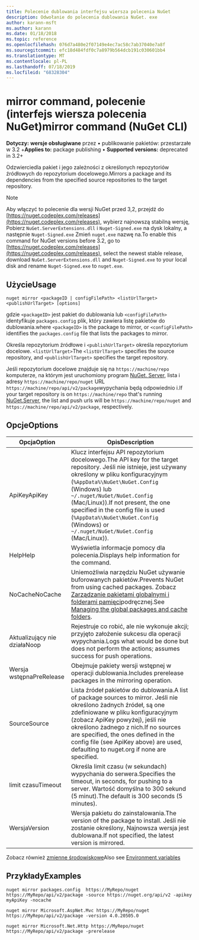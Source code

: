 ```yaml
---
title: Polecenie dublowania interfejsu wiersza polecenia NuGet
description: Odwołanie do polecenia dublowania NuGet. exe
author: karann-msft
ms.author: karann
ms.date: 01/18/2018
ms.topic: reference
ms.openlocfilehash: 076d7a480e2f07149e4ec7ac58c7ab37040e7a8f
ms.sourcegitcommit: efc18d484fdf0c7a8979b564dcb191c030601bb4
ms.translationtype: MT
ms.contentlocale: pl-PL
ms.lasthandoff: 07/18/2019
ms.locfileid: "68328304"
---
```

# <a name="mirror-command-nuget-cli"></a><span data-ttu-id="14922-103">mirror command, polecenie (interfejs wiersza polecenia NuGet)</span><span class="sxs-lookup"><span data-stu-id="14922-103">mirror command (NuGet CLI)</span></span>

<span data-ttu-id="14922-104">**Dotyczy:** **wersje obsługiwane** przez &bullet; publikowanie pakietów: przestarzałe w 3.2 +</span><span class="sxs-lookup"><span data-stu-id="14922-104">**Applies to:** package publishing &bullet; **Supported versions:** deprecated in 3.2+</span></span>

<span data-ttu-id="14922-105">Odzwierciedla pakiet i jego zależności z określonych repozytoriów źródłowych do repozytorium docelowego.</span><span class="sxs-lookup"><span data-stu-id="14922-105">Mirrors a package and its dependencies from the specified source repositories to the target repository.</span></span>

> [!NOTE]
> <span data-ttu-id="14922-106">Aby włączyć to polecenie dla wersji NuGet przed 3,2, przejdź do [https://nuget.codeplex.com/releases](https://nuget.codeplex.com/releases), wybierz najnowszą stabilną wersję, Pobierz `NuGet.ServerExtensions.dll` i `Nuget-Signed.exe` na dysk lokalny, a następnie `Nuget-Signed.exe` Zmień `nuget.exe` nazwę na.</span><span class="sxs-lookup"><span data-stu-id="14922-106">To enable this command for NuGet versions before 3.2, go to [https://nuget.codeplex.com/releases](https://nuget.codeplex.com/releases), select the newest stable release, download `NuGet.ServerExtensions.dll` and `Nuget-Signed.exe` to your local disk and rename `Nuget-Signed.exe` to `nuget.exe`.</span></span>

## <a name="usage"></a><span data-ttu-id="14922-107">Użycie</span><span class="sxs-lookup"><span data-stu-id="14922-107">Usage</span></span>

```cli
nuget mirror <packageID | configFilePath> <listUrlTarget> <publishUrlTarget> [options]
```

<span data-ttu-id="14922-108">gdzie `<packageID>` jest pakiet do dublowania lub `<configFilePath>` identyfikuje `packages.config` plik, który zawiera listę pakietów do dublowania.</span><span class="sxs-lookup"><span data-stu-id="14922-108">where `<packageID>` is the package to mirror, or `<configFilePath>` identifies the `packages.config` file that lists the packages to mirror.</span></span>

<span data-ttu-id="14922-109">Określa repozytorium źródłowe i `<publishUrlTarget>` określa repozytorium docelowe. `<listUrlTarget>`</span><span class="sxs-lookup"><span data-stu-id="14922-109">The `<listUrlTarget>` specifies the source repository, and `<publishUrlTarget>` specifies the target repository.</span></span>

<span data-ttu-id="14922-110">Jeśli repozytorium docelowe znajduje się na `https://machine/repo` komputerze, na którym jest uruchomiony program [NuGet. Server](../../hosting-packages/nuget-server.md), lista i adresy `https://machine/repo/nuget` URL `https://machine/repo/api/v2/package`wypychania będą odpowiednio i.</span><span class="sxs-lookup"><span data-stu-id="14922-110">If your target repository is on `https://machine/repo` that's running [NuGet.Server](../../hosting-packages/nuget-server.md), the list and push urls will be `https://machine/repo/nuget` and `https://machine/repo/api/v2/package`, respectively.</span></span>

## <a name="options"></a><span data-ttu-id="14922-111">Opcje</span><span class="sxs-lookup"><span data-stu-id="14922-111">Options</span></span>

| <span data-ttu-id="14922-112">Opcja</span><span class="sxs-lookup"><span data-stu-id="14922-112">Option</span></span> | <span data-ttu-id="14922-113">Opis</span><span class="sxs-lookup"><span data-stu-id="14922-113">Description</span></span> |
| --- | --- |
| <span data-ttu-id="14922-114">ApiKey</span><span class="sxs-lookup"><span data-stu-id="14922-114">ApiKey</span></span> | <span data-ttu-id="14922-115">Klucz interfejsu API repozytorium docelowego.</span><span class="sxs-lookup"><span data-stu-id="14922-115">The API key for the target repository.</span></span> <span data-ttu-id="14922-116">Jeśli nie istnieje, jest używany określony w pliku konfiguracyjnym (`%AppData%\NuGet\NuGet.Config` (Windows) lub `~/.nuget/NuGet/NuGet.Config` (Mac/Linux)).</span><span class="sxs-lookup"><span data-stu-id="14922-116">If not present,  the one specified in the config file is used (`%AppData%\NuGet\NuGet.Config` (Windows) or `~/.nuget/NuGet/NuGet.Config` (Mac/Linux)).</span></span> |
| <span data-ttu-id="14922-117">Help</span><span class="sxs-lookup"><span data-stu-id="14922-117">Help</span></span> | <span data-ttu-id="14922-118">Wyświetla informacje pomocy dla polecenia.</span><span class="sxs-lookup"><span data-stu-id="14922-118">Displays help information for the command.</span></span> |
| <span data-ttu-id="14922-119">NoCache</span><span class="sxs-lookup"><span data-stu-id="14922-119">NoCache</span></span> | <span data-ttu-id="14922-120">Uniemożliwia narzędziu NuGet używanie buforowanych pakietów.</span><span class="sxs-lookup"><span data-stu-id="14922-120">Prevents NuGet from using cached packages.</span></span> <span data-ttu-id="14922-121">Zobacz [Zarządzanie pakietami globalnymi i folderami pamięci](../../consume-packages/managing-the-global-packages-and-cache-folders.md)podręcznej.</span><span class="sxs-lookup"><span data-stu-id="14922-121">See [Managing the global packages and cache folders](../../consume-packages/managing-the-global-packages-and-cache-folders.md).</span></span> |
| <span data-ttu-id="14922-122">Aktualizujący nie działa</span><span class="sxs-lookup"><span data-stu-id="14922-122">Noop</span></span> | <span data-ttu-id="14922-123">Rejestruje co robić, ale nie wykonuje akcji; przyjęto założenie sukcesu dla operacji wypychania.</span><span class="sxs-lookup"><span data-stu-id="14922-123">Logs what would be done but does not perform the actions; assumes success for push operations.</span></span> |
| <span data-ttu-id="14922-124">Wersja wstępna</span><span class="sxs-lookup"><span data-stu-id="14922-124">PreRelease</span></span> | <span data-ttu-id="14922-125">Obejmuje pakiety wersji wstępnej w operacji dublowania.</span><span class="sxs-lookup"><span data-stu-id="14922-125">Includes prerelease packages in the mirroring operation.</span></span> |
| <span data-ttu-id="14922-126">Source</span><span class="sxs-lookup"><span data-stu-id="14922-126">Source</span></span> | <span data-ttu-id="14922-127">Lista źródeł pakietów do dublowania.</span><span class="sxs-lookup"><span data-stu-id="14922-127">A list of package sources to mirror.</span></span> <span data-ttu-id="14922-128">Jeśli nie określono żadnych źródeł, są one zdefiniowane w pliku konfiguracyjnym (zobacz ApiKey powyżej), jeśli nie określono żadnego z nich.</span><span class="sxs-lookup"><span data-stu-id="14922-128">If no sources are specified, the ones defined in the config file (see ApiKey above) are used, defaulting to nuget.org if none are specified.</span></span> |
| <span data-ttu-id="14922-129">limit czasu</span><span class="sxs-lookup"><span data-stu-id="14922-129">Timeout</span></span> | <span data-ttu-id="14922-130">Określa limit czasu (w sekundach) wypychania do serwera.</span><span class="sxs-lookup"><span data-stu-id="14922-130">Specifies the timeout, in seconds, for pushing to a server.</span></span> <span data-ttu-id="14922-131">Wartość domyślna to 300 sekund (5 minut).</span><span class="sxs-lookup"><span data-stu-id="14922-131">The default is 300 seconds (5 minutes).</span></span> |
| <span data-ttu-id="14922-132">Wersja</span><span class="sxs-lookup"><span data-stu-id="14922-132">Version</span></span> | <span data-ttu-id="14922-133">Wersja pakietu do zainstalowania.</span><span class="sxs-lookup"><span data-stu-id="14922-133">The version of the package to install.</span></span> <span data-ttu-id="14922-134">Jeśli nie zostanie określony, Najnowsza wersja jest dublowana.</span><span class="sxs-lookup"><span data-stu-id="14922-134">If not specified, the latest version is mirrored.</span></span> |

<span data-ttu-id="14922-135">Zobacz również [zmienne środowiskowe](cli-ref-environment-variables.md)</span><span class="sxs-lookup"><span data-stu-id="14922-135">Also see [Environment variables](cli-ref-environment-variables.md)</span></span>

## <a name="examples"></a><span data-ttu-id="14922-136">Przykłady</span><span class="sxs-lookup"><span data-stu-id="14922-136">Examples</span></span>

```cli
nuget mirror packages.config  https://MyRepo/nuget https://MyRepo/api/v2/package -source https://nuget.org/api/v2 -apikey myApiKey -nocache

nuget mirror Microsoft.AspNet.Mvc https://MyRepo/nuget https://MyRepo/api/v2/package -version 4.0.20505.0

nuget mirror Microsoft.Net.Http https://MyRepo/nuget https://MyRepo/api/v2/package -prerelease
```
